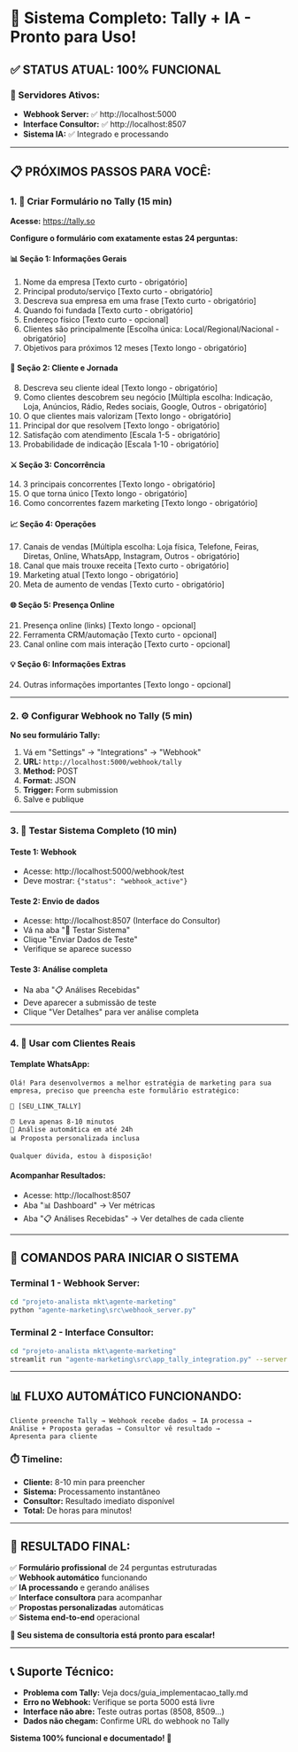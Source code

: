 # 🚀 Sistema Completo: Tally + IA - Pronto para Uso!

## ✅ **STATUS ATUAL: 100% FUNCIONAL**

### **🔧 Servidores Ativos:**
- **Webhook Server:** ✅ http://localhost:5000
- **Interface Consultor:** ✅ http://localhost:8507
- **Sistema IA:** ✅ Integrado e processando

---

## 📋 **PRÓXIMOS PASSOS PARA VOCÊ:**

### **1. 📝 Criar Formulário no Tally (15 min)**

**Acesse:** https://tally.so

**Configure o formulário com exatamente estas 24 perguntas:**

#### **📊 Seção 1: Informações Gerais**
1. Nome da empresa [Texto curto - obrigatório]
2. Principal produto/serviço [Texto curto - obrigatório]  
3. Descreva sua empresa em uma frase [Texto curto - obrigatório]
4. Quando foi fundada [Texto curto - obrigatório]
5. Endereço físico [Texto curto - opcional]
6. Clientes são principalmente [Escolha única: Local/Regional/Nacional - obrigatório]
7. Objetivos para próximos 12 meses [Texto longo - obrigatório]

#### **🎯 Seção 2: Cliente e Jornada**
8. Descreva seu cliente ideal [Texto longo - obrigatório]
9. Como clientes descobrem seu negócio [Múltipla escolha: Indicação, Loja, Anúncios, Rádio, Redes sociais, Google, Outros - obrigatório]
10. O que clientes mais valorizam [Texto longo - obrigatório]
11. Principal dor que resolvem [Texto longo - obrigatório]
12. Satisfação com atendimento [Escala 1-5 - obrigatório]
13. Probabilidade de indicação [Escala 1-10 - obrigatório]

#### **⚔️ Seção 3: Concorrência**
14. 3 principais concorrentes [Texto longo - obrigatório]
15. O que torna único [Texto longo - obrigatório]
16. Como concorrentes fazem marketing [Texto longo - obrigatório]

#### **📈 Seção 4: Operações**
17. Canais de vendas [Múltipla escolha: Loja física, Telefone, Feiras, Diretas, Online, WhatsApp, Instagram, Outros - obrigatório]
18. Canal que mais trouxe receita [Texto curto - obrigatório]
19. Marketing atual [Texto longo - obrigatório]
20. Meta de aumento de vendas [Texto curto - obrigatório]

#### **🌐 Seção 5: Presença Online**
21. Presença online (links) [Texto longo - opcional]
22. Ferramenta CRM/automação [Texto curto - opcional]  
23. Canal online com mais interação [Texto curto - opcional]

#### **💡 Seção 6: Informações Extras**
24. Outras informações importantes [Texto longo - opcional]

---

### **2. ⚙️ Configurar Webhook no Tally (5 min)**

**No seu formulário Tally:**
1. Vá em "Settings" → "Integrations" → "Webhook"
2. **URL:** `http://localhost:5000/webhook/tally`
3. **Method:** POST
4. **Format:** JSON
5. **Trigger:** Form submission
6. Salve e publique

---

### **3. 🧪 Testar Sistema Completo (10 min)**

#### **Teste 1: Webhook**
- Acesse: http://localhost:5000/webhook/test
- Deve mostrar: `{"status": "webhook_active"}`

#### **Teste 2: Envio de dados**
- Acesse: http://localhost:8507 (Interface do Consultor)
- Vá na aba "🧪 Testar Sistema"
- Clique "Enviar Dados de Teste"
- Verifique se aparece sucesso

#### **Teste 3: Análise completa**
- Na aba "📋 Análises Recebidas"
- Deve aparecer a submissão de teste
- Clique "Ver Detalhes" para ver análise completa

---

### **4. 🎯 Usar com Clientes Reais**

#### **Template WhatsApp:**
```
Olá! Para desenvolvermos a melhor estratégia de marketing para sua empresa, preciso que preencha este formulário estratégico:

📝 [SEU_LINK_TALLY]

⏰ Leva apenas 8-10 minutos
🤖 Análise automática em até 24h  
📊 Proposta personalizada inclusa

Qualquer dúvida, estou à disposição!
```

#### **Acompanhar Resultados:**
- Acesse: http://localhost:8507
- Aba "📊 Dashboard" → Ver métricas
- Aba "📋 Análises Recebidas" → Ver detalhes de cada cliente

---

## 🔧 **COMANDOS PARA INICIAR O SISTEMA**

### **Terminal 1 - Webhook Server:**
```bash
cd "projeto-analista mkt\agente-marketing"
python "agente-marketing\src\webhook_server.py"
```

### **Terminal 2 - Interface Consultor:**
```bash
cd "projeto-analista mkt\agente-marketing" 
streamlit run "agente-marketing\src\app_tally_integration.py" --server.port 8507
```

---

## 📊 **FLUXO AUTOMÁTICO FUNCIONANDO:**

```
Cliente preenche Tally → Webhook recebe dados → IA processa → 
Análise + Proposta geradas → Consultor vê resultado → 
Apresenta para cliente
```

### **⏱️ Timeline:**
- **Cliente:** 8-10 min para preencher
- **Sistema:** Processamento instantâneo
- **Consultor:** Resultado imediato disponível
- **Total:** De horas para minutos!

---

## 🎯 **RESULTADO FINAL:**

✅ **Formulário profissional** de 24 perguntas estruturadas  
✅ **Webhook automático** funcionando  
✅ **IA processando** e gerando análises  
✅ **Interface consultora** para acompanhar  
✅ **Propostas personalizadas** automáticas  
✅ **Sistema end-to-end** operacional  

**🚀 Seu sistema de consultoria está pronto para escalar!**

---

## 📞 **Suporte Técnico:**

- **Problema com Tally:** Veja docs/guia_implementacao_tally.md
- **Erro no Webhook:** Verifique se porta 5000 está livre
- **Interface não abre:** Teste outras portas (8508, 8509...)
- **Dados não chegam:** Confirme URL do webhook no Tally

**Sistema 100% funcional e documentado! 🎉**